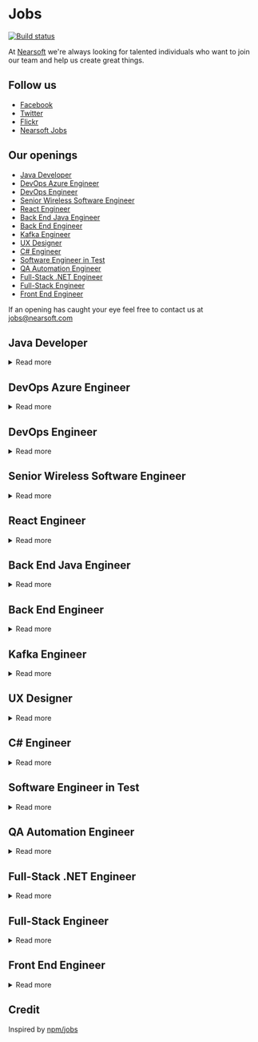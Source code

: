 # Jobs

[![Build status](https://img.shields.io/travis/Nearsoft/jobs.svg)](https://travis-ci.org/Nearsoft/jobs)

At [Nearsoft](https://nearsoft.com) we're always looking for talented individuals who want to join our team and help us create great things.

## Follow us

* [Facebook](https://www.facebook.com/NearsoftInc)
* [Twitter](https://twitter.com/nearsoft)
* [Flickr](https://www.flickr.com/photos/nearsoft)
* [Nearsoft Jobs](http://nearsoftjobs.com)

## Our openings

<!-- yaspeller ignore:start -->

* [Java Developer](#java-developer)
* [DevOps Azure Engineer](#devops-azure-engineer)
* [DevOps Engineer](#devops-engineer)
* [Senior Wireless Software Engineer](#senior-wireless-software-engineer)
* [React Engineer](#react-engineer)
* [Back End Java Engineer](#back-end-java-engineer)
* [Back End Engineer](#back-end-engineer)
* [Kafka Engineer](#kafka-engineer)
* [UX Designer](#ux-designer)
* [C# Engineer](#c-engineer)
* [Software Engineer in Test](#software-engineer-in-test)
* [QA Automation Engineer](#qa-automation-engineer)
* [Full-Stack .NET Engineer](#full-stack-net-engineer)
* [Full-Stack Engineer](#full-stack-engineer)
* [Front End Engineer](#front-end-engineer)

<!-- yaspeller ignore:end -->

If an opening has caught your eye feel free to contact us at
[jobs@nearsoft.com](mailto:jobs@nearsoft.com) <!-- yaspeller ignore -->


## Java Developer

<details><summary>Read more</summary>

  🌆
  
  ### Requiered
  
* Java Core
* JavaEE
* Spring and Spring Boot
* Microservices
* T-SQL and Stored Procedures
* RabbitMQ
* Webservices REST
* JSP
* Javascript

### Nice to have

* Thrift
* Kafka
* AWS
* Spring Cloud
* Docker
* Typescript / Angular


</details>


## DevOps Azure Engineer

<details><summary>Read more</summary>

  ⭐️

### Skills & Responsibilities

* Deployment of .NET & JavaScript applications in cloud platforms, such as MS Azure, Azure Service Fabric & Microservices
* Experience provisioning & configuring cloud infrastructure in Azure such as VMs, VLAN, VPN, databases, load balancers
* Define, document and distribute release plans, release checklists, process diagrams, Azure infrastructure diagrams
* Developing tools, scripts, or processes to improve efficiency, quality or reliability of cloud application deployments
* Experience with source code management tools such as Git
* Experience using Azure DevOps (Visual Studio Team Services/Team Foundation Server)

 </details>


## DevOps Engineer

<details><summary>Read more</summary>

  ⭐️

* DevOps and system administration experience
* Hands on development experience in one or more languages (Python, Node.js preferred)
* Reasonable knowledge of Linux administration
* Experience with continuous integration (Jenkins)
* Proficient in scripting languages (Python, Perl, Bash, etc.) and infrastructure provisioning tools (SaltStack, Terraform, Chef or Puppet)
* Strong Linux administration (e.g. Ubuntu) and scripting (e.g. Shell scripting, Python)
* Experience administering application servers, web servers, and databases (Jetty, NGINX, PostgreSQL, etc.)
* Strong working knowledge of Amazon Web Services
* Expertise in Docker and Kubernetes
* Detail-oriented working style & excellent analytical skills
* A quick learner who thrives in an agile environment
* Soft skills, e.g. team player, clear and concise communication, problem solving
* Live and breathe DevOps and believe in automated testing, infrastructure as code, immutable infrastructure, continuous deployment, monitoring and open communication

</details>


## Senior Wireless Software Engineer

<details><summary>Read more</summary>

  ⭐️

### Description

* Design and develop software on Access point for our market verticals
* Create and develop wireless protocols on the very latest Access Point products
* Contribute to functional specifications and product
* Design/Develop software independently and rapidly
* Develop test strategy/programs for software that you develop
* Strong eagerness to learn new tools and technology is an absolute must

### Qualifications

* Experience in C, C++ and other modern programming languages
* Experience with Networking, WiFi, 802.11, WLAN protocols and chipsets
* Experience with Embedded OS is a must, Linux experience is a plus
* Strong problem solving and software development/troubleshooting skills
* Strong in data structures/algorithms
* Typically requires M.Eng./C.S. combined with 5+ years of related
* Experience, or B.Eng./C.S. combined with 7+ related experience

</details>


## React Engineer

<details><summary>Read more</summary>

  🛢

### Required Skills

* 5+ years of Software development experience
* 2+ years of React.js development
* Strong experience with modern and vanilla JavaScript techniques including React.js, Redux, and ES6/ES7 features
* Familiarity connecting to Microservices, REST APIs, GraphQL APIs, and other database-driven web applications
* Experience with third-party libraries and APIs
* Modern web security methodologies & familiarity with both relational databases and non-relational databases (NoSQL, Elastic Search, Time Based DB)
* Asynchronous programming including Promises, async/await, and ES7 generators, along with state management using Redux and observables
* Must be living in Hermosillo or willing to relocate

### Preferred skills & Experience

* Server-side development (Node.js), Docker experience a plus
* Comfort with modern git and GitHub workflows
* Familiar with command line tools with Bash/ZSH (Linux or macOS)

</details>


## Back End Java Engineer

<details><summary>Read more</summary>

💻

We are looking for talented, enthusiastic and creative engineers to build features and scale our real time communication system back end.

### Ideal Qualifications

* 5+ years of software development experience, ideally using Java or Python
* Strong understanding of databases and NoSQL (MongoDB, DynamoDB)
* Experience in building and scaling systems (AWS)
* Used to a fast paced and collaborative environment where every voice has an impact on the product
* Bachelor's degree in computer science and/or relevant work experience

</details>

## Back End Engineer

<details><summary>Read more</summary>

🏋🏻

We're looking for an innovative Back End Engineer with a passion for designing robust and easy to use APIs and services.
You’re comfortable tackling efforts solo or working in groups, both big and small.
Fast-paced environments don’t phase you, and you seek feedback because it has the ability to turn good work into great work.
You know the best software is created through collaboration and iteration, which is exactly why you’re looking for the right opportunity, and the right team, to expand your experience.

As a Senior Back End Engineer you will craft new functionality with a dedicated team of skilled individuals.
You like to ship software early and often, you value simplicity, and strive to eliminate unnecessary complexity.

### Responsibilities

* Collaborate closely with Product, Design, and QA to iterate on the design, implementation, deployment and monitoring of our product
* Build efficient and reusable back end systems
* Provide technical leadership and mentoring for more junior engineers
* Participate in design and code reviews
* Maintain high code coverage via unit tests and acceptance tests
* Find and address performance issues

### Requirements

* Experience with Java or Python
* Bachelor’s degree in Computer Science, or equivalent, and at least 5 years of professional programming experience
* A strong understanding of RESTful API design
* Knowledge of Web frameworks such as Dropwizard, Flask, and Django a plus

</details>

## Kafka Engineer

<details><summary>Read more</summary>

♻️

### The Ideal Candidate

You enjoy thinking about and working on enterprise-level data management systems.
You are looking for a company at the epicenter of a rapidly-developing machine learning industry and are driven by a hunger to learn and develop your skills.
You are passionate about working on a project that contributes meaningfully to the further development of technology and to humanity as a whole.
You care about best practices and you choose the tools you work with judiciously and deliberately.
You have strong analytical skills, an unwavering commitment to quality, an open-minded and collaborative work ethic, and cutting-edge coding skills.

### Responsibilities

* Build & maintain low-latency, high-scalability data pipelines in service of our human-in-the-loop machine learning workflows platform
* Build & maintain adapter services for ingesting data from a wide variety of streaming and batch-based sources
* Build & maintain services for throttling, backpressure, schema management, and normalization
* Implement QA and testing strategies. Promote best practices for writing maintainable code
* Ability/readiness to develop excellent working relationships with a diverse team of peers across organizations (Engineering, QA, DevOps, Product, Design, and others)

### Competencies

* Software development experience in cloud-based, multi-tiered, enterprise application systems
* Managing data platforms/engineering using enterprise service bus or message-based architectures, such as Kafka, Redis, RabbitMQ, or similar
* 3+ years production environment-level experience with Ruby on Rails application development
* Hands-on experience with developing microservices and successfully building products using SOA
* Hands-on experience with event-sourcing and functional programming patterns
* Hands-on experience with AWS, Git, Docker, Gradle, Jenkins, JIRA, and Confluence

### Nice-to-have Competencies

* Familiarity with batch processing and workflow tools such as Airflow, Luigi, Celery, or others
* Prior production experience with Python, Java, and/or Scala
* Familiarity with basic machine learning concepts

</details>

## UX Designer

<details><summary>Read more</summary>

🌵

Nearsoft’s UX Team is focused on digital product design, and we are looking for designers with experience in User Interface Design (UI), User Experience Design (UX), and Product Design to join the team.

### Role definition

* Helping UX team and clients to ensure the project is well defined and running smoothly
* Educating Key Stakeholders in the product development process
* Able to identify, solve and prevent problems to happen during the product development process
* Encourage innovation and technology best practices inside Nearsoft
* Elaborate client proposals and project estimates
* Continuously implement strategies to improve team and projects performance
* Test assumptions and measure success in projects and team strategies
* Provide user perspective to development teams to help them redefine their products
* Plan, design, test and measure UX projects
* Create user flows, wireframes and prototypes that accurately communicate product functionality
* Design high fidelity user interfaces that reflects UX findings and business objectives with feasible implementation for development teams
* Create and perform presentations that communicate design intent to both internal and external teams, and justify design value and advocate for users’ needs
* Collaborate with UX researchers, designers, marketing, developers and stakeholders to produce high quality digital products
* Create and share product development content in the software industry

### Requirements

* At least 5 years of experience designing digital products
* Experience leading digital projects
* Fluent in written and spoken English
* Experience with Human Centered Design, Design Thinking and Design Sprint Methodology
* Samples of Live digital projects
* Experience using Sketch, InVision and Zeplin or similar tools
* Experience with Multidisciplinary collaboration (Engineers, designers, marketers, stakeholders, product managers)
* Proactive and Leadership skills
* Strong Visual Design skills
* Understand modern web and mobile environments such as HTML, CSS, Android UI, and iOS UI, as well as how the technologies of each can be used to further enhance the overall experience
* Location: Hermosillo
* Availability to travel outside Mexico

### Nice to have

* SEO and Google analytics skills
* Conference speaker
* Front End knowledge
* Include a brief description of the project, design and UX process

### Portfolio

Your portfolio should have your 5 best UI/UX projects, complemented with a short description of each and your direct contributions to it.
Make sure to include a minimum of six screens per project or one complete user flow in high resolution. File type: `jpg`, `png` or prototypes in InVision.

Send your CV and portfolio to aquijada@nearsoft.com

</details>


## C# Engineer

<details><summary>Read more</summary>

📈

As a Senior C# Developer, you will enhance our advisor technology using C#, HTML5, and CSS3. Embrace code quality by using modern testing tools like Cucumber. Experience the power of the cloud while using Amazon Web Services (AWS) to build out environments, run scenarios, and communicate between microservices.

### Responsibilities

* Work with a team of software engineers delivering projects as the “go to person”
* Develop & maintain customer facing web products and Back End services
* Writing unit tests and integration tests for max coverage
* Improve the design of the code as the product evolves
* Deploy and test code to ensure no defects
* Build out restful apis and consume third-party APIs
* Work with business operations to turn requirements into technical solutions

### Experience

* 5+ years of professional experience using C# and .NET framework
* 5+ years experience with WPF and WinForms
* 2+ years basic knowledge of JavaScript frameworks like, React.js, or jQuery
* HTML5, CSS, DOM traversal/manipulation, event capturing
* Familiarity with Ajax, partial page updates, and async request handling
* Experience working in an agile scrum development team
* Excellent communicator, amazing at documentation
* Knowledge of SQL Server is a plus
* Knowledge of AWS Elastic Beanstalk is a plus

</details>


## Software Engineer in Test

<details><summary>Read more</summary>

✈️

The QA Automation Engineer will be a member of QA team that is responsible for creating reusable test software aimed to improve functional test coverage, schedule efficiency and reduce manual test dependency.
The person filling this position will be recognized as a key individual contributor with technical focus on providing QA automation solutions and functional QA support.
Solid software engineering background and previous test automation experience is must.
QA Automation Engineer will work with our Software Quality Assurance & Development teams to design, develop and run system test solutions.

### Key responsibilities

* API, Functional and GUI test automation using open source QA automation framework as Selenium
* Run, maintain and extend automated test coverage using Selenium
* Maintain test suite, specifications, reports etc using test management tools like TestLink, QaTraq, TargetProcess or XStudio
* Define and track quality assurance metrics such as defect densities and open defect counts
* Communicate information effectively cross-functionally
* Provide QA support to internal customers as necessary
* Collaborate with our Engineering teams on best practices, process changes and standards as part of continuous process improvement

### About you

* Minimum 4 years of hands on experience in QA automation for unit, TestNG, functional, Web UI and performance testing for complex client server or high volume web applications
* 2 years coding experience in Java as a developer or test developer. Working knowledge of JSP, Servlets, Spring, MVC and Java enterprise applications
* Minimum 2 years of hands on experience with Selenium
* 2 years of experience in at least one of the API/Unit test automation frameworks. viz. JUnit, TestNG, HttpUnit, HtmlUnit, Mocking frameworks - EasyMock or JMockit
* 2 years of experience in one of the test and Project management tools like - TargetProcess, TestLink, STAF, QaTraq
* Proficient in QA methodologies, and various stages of software quality assurance including black-box/white-box/gray-box, configuration, performance testing, requirements analysis, test planning, reporting/control and root cause analysis
* Test automation development experience, both functional automation and performance automation, using open source tools or Java-based home-grown tools is strongly preferred
* Must have implemented maintainable automation frameworks and test suites using Selenium
* Good understanding of SQL, HTML, CSS, JavaScript, Spring, Hibernate, XML, HTTP, Shell scripting, debugging tools like Firebug, Charles, Internet Explorer Developer tools and code profiling tools like JProfiler
* Experienced in using various bug tracking, source control and build release tools, like JIRA, SVN, Git, Ant, Hudson, Jenkins, TargetProcess, etc.
* Organized and process oriented individual with ability to maintain excellent process/testing/build release documentation and reports
* Previous experience with Hudson/Jenkins is preferred but not required
* Ability to adapt and willingness to learn new technology or techniques

</details>


## QA Automation Engineer

<details><summary>Read more</summary>

💰

We are looking for a QA Automation Engineer to join our awesome engineering team.
We are a lean, tightly-knit team looking for an independent, hands-on problem solver who can apply creative, non-traditional ideas to raw data in order to come up with high-impact solutions for the under served population we target.

### Responsibilities

<!-- yaspeller ignore:start -->
<!--alex disable execution-->
<!-- yaspeller ignore:end -->

* Responsible for organizing and overseeing testing for custom lending solutions
* Specific duties include: evaluating project specifications and requirements; gaining SME level knowledge of solutions
* Identifying gaps between implementation and the customer system; providing QA deliverables; supporting QA testing team during test execution phases
* Reviewing and reporting on test execution status; reviewing and managing bug status reports
* Directing integration testing across Front End clients, Web app servers, core servers, databases, third-party connectors, Web services, and SMS messaging and aggregators as needed
* Duties also include identifying and validating security and planning and performing data migration testing; performing tests on reporting and data extract consoles
* Complying and executing complex SQL queries in order to perform database testing; Understanding, and where needed, coding testing components in Python/Perl/Java
* Leading, managing and prioritizing multiple projects in QA
* Performing deployments to QA and validating deployments to production environments; and supporting continuous improvement through the use of tools and improved process

<!-- yaspeller ignore:start -->
<!--alex enable execution-->
<!-- yaspeller ignore:end -->

### Requirements

* 2 years of QA Automation experience
* Proficiency working with client-server layered architecture environment involving front-end consumer clients
* Experience working with Web app servers, core servers, Back End databases, third party and financial back-end system integration coordinators, and REST and SOAP based Web services APIs
* Proficiency working with real-time, high availability applications and Automation experience using SoapUI or other industry tools are also required
* Great communicator, self-starter and eager to learn in the fast-paced environment
* Java, REST API, UI Test Automation- web, hybrid apps, API Test Automation
* JMeter, Selenium, Appium, TestNG, performance testing, gray box testing, Continuous Integration (CI/CD)
* Database testing, Mobile testing, JavaScript, Ansible & Compensation

</details>


## Full-Stack .NET Engineer

<details><summary>Read more</summary>

⛷

### Skills

* Strong C# and .NET ecosystem
* Strong software patterns
* Able to have fluent English conversations
* Proficiency with Node.js
* ES6
* Inferno.js
* Bootstrap
* Express 4
* MongoDB
* jQuery, HTML and CSS
* Great knowledge and experience in JavaScript
* Experience with Git
* Microservices architecture

</details>


## Full-Stack Engineer

<details><summary>Read more</summary>

🏚

### Description

We are looking for a Full-Stack Engineer for a fast-paced tech startup working in the affordable housing industry by creating safe, attractive, and respectable shared living environments.
If you're motivated by the conviction that people working full time should have a decent place to live, and want to do something about it, come join us.

### What you'll do

* Full-Stack Web/Mobile development with a variety of languages including but not limited to Python, JavaScript, HTML, etc.
* Implement web or mobile interfaces using React.js and React Native
* Work closely with our Product Manager and Designer to define feature specifications and build the next generation of products leveraging frameworks such as Django, React.js, and React Native
* Work closely with operations and infrastructure to build and scale Back End services
* Build report interfaces and data feeds

### What we're looking for

* 3+ years programming experience and also with relational databases and SQL
* 3+ years experience with full Web stack technologies, including many of the following:
    * Python (Django or Flask experience is a perk)
    * GraphQL
    * React.js
    * Redux
    * Azure or AWS
    * Git
* Ability to deconstruct problems into small pieces and quickly build and test each component
* Interest and ability to learn other coding languages as needed
* Past projects viewable on GitHub/BitBucket/GitLab

</details>


## Front End Engineer

<details><summary>Read more</summary>

💸

A Front End JavaScript who is excited about becoming a core and early member of a team.
This role will accelerate our Front End development by building new and exciting features as we expand a platform that supports 150+ countries.

### Web Front End Specialist

* Deep expertise and knowledge of the React.js ecosystem to create modular, reusable components
* Experience with Redux for front-end state management
* Clean CSS without heavy reliance on frameworks
* Takes a pragmatic approach to test-driven development (unit tests, component tests, integration tests)
* Can write clean code quickly
* Experience with data visualization and/or interest in finance is a plus

### Skills

* React.js
* Webpack
* Redux
* HTML/CSS/Javascript
* Node.js

</details>

## Credit

Inspired by [npm/jobs](https://github.com/npm/jobs)
